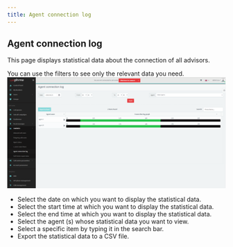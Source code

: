 ```yaml
---
title: Agent connection log
---
```


## Agent connection log

This page displays statistical data about the connection of all advisors.

You can use the filters to see only the relevant data you need.
![Agent connection log](/images/agent-connection-log.png)

- Select the date on which you want to display the statistical data.
- Select the start time at which you want to display the statistical data.
- Select the end time at which you want to display the statistical data.
- Select the agent (s) whose statistical data you want to view.
- Select a specific item by typing it in the search bar.
- Export the statistical data to a CSV file.
